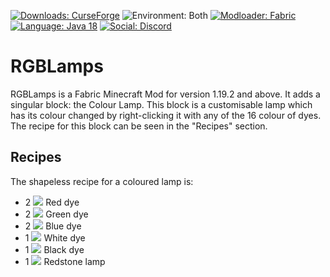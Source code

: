 [![Downloads: CurseForge](https://cf.way2muchnoise.eu/705382.svg?badge_style=flat)](https://www.curseforge.com/minecraft/mc-mods/rgblamps)
![Environment: Both](https://img.shields.io/badge/Server%20and%20Client-Environment-2d2d2d?style=flat-square&labelColor=4caf50)
[![Modloader: Fabric](https://img.shields.io/badge/Fabric-Modloader-2d2d2d?style=flat-square&labelColor=1976d2)](https://www.fabricmc.net/)
[![Language: Java 18](https://img.shields.io/badge/Java%2018-Language-2d2d2d?style=flat-square&labelColor=fa7036)](https://www.oracle.com/java/technologies/javase/jdk18-archive-downloads.html)
[![Social: Discord](https://img.shields.io/discord/1043932741630181446?color=2d2d2d&labelColor=7289da&label=Discord&style=flat-square)](https://discord.gg/xZWqvXbgGF)
# RGBLamps
RGBLamps is a Fabric Minecraft Mod for version 1.19.2 and above. It adds a singular block: the Colour Lamp. This block is a customisable lamp which has its colour changed by right-clicking it with any of the 16 colour of dyes. The recipe for this block can be seen in the "Recipes" section.

## Recipes
The shapeless recipe for a coloured lamp is:
- 2 ![](https://static.wikia.nocookie.net/minecraft_gamepedia/images/5/59/Red_Dye_JE3_BE3.png/revision/latest/top-crop/width/16/height/16?cb=20190521040749) Red dye
- 2 ![](https://static.wikia.nocookie.net/minecraft_gamepedia/images/5/58/Green_Dye_JE2_BE2.png/revision/latest/top-crop/width/16/height/16?cb=20200718044958) Green dye
- 2 ![](https://static.wikia.nocookie.net/minecraft_gamepedia/images/2/2e/Blue_Dye_JE1_BE1.png/revision/latest/top-crop/width/16/height/16?cb=20181020041944) Blue dye
- 1 ![](https://static.wikia.nocookie.net/minecraft_gamepedia/images/3/3b/White_Dye_JE1_BE1.png/revision/latest/top-crop/width/16/height/16?cb=20181020070323) White dye
- 1 ![](https://static.wikia.nocookie.net/minecraft_gamepedia/images/6/65/Black_Dye_JE1_BE1.png/revision/latest/top-crop/width/16/height/16?cb=20181020070746) Black dye
- 1 ![](https://static.wikia.nocookie.net/minecraft_gamepedia/images/3/30/Redstone_Lamp_JE3_BE2.png/revision/latest/top-crop/width/16/height/16?cb=20180413085535) Redstone lamp